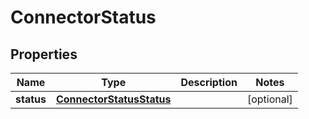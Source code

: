 

# ConnectorStatus


## Properties

Name | Type | Description | Notes
------------ | ------------- | ------------- | -------------
**status** | [**ConnectorStatusStatus**](ConnectorStatusStatus.md) |  |  [optional]



